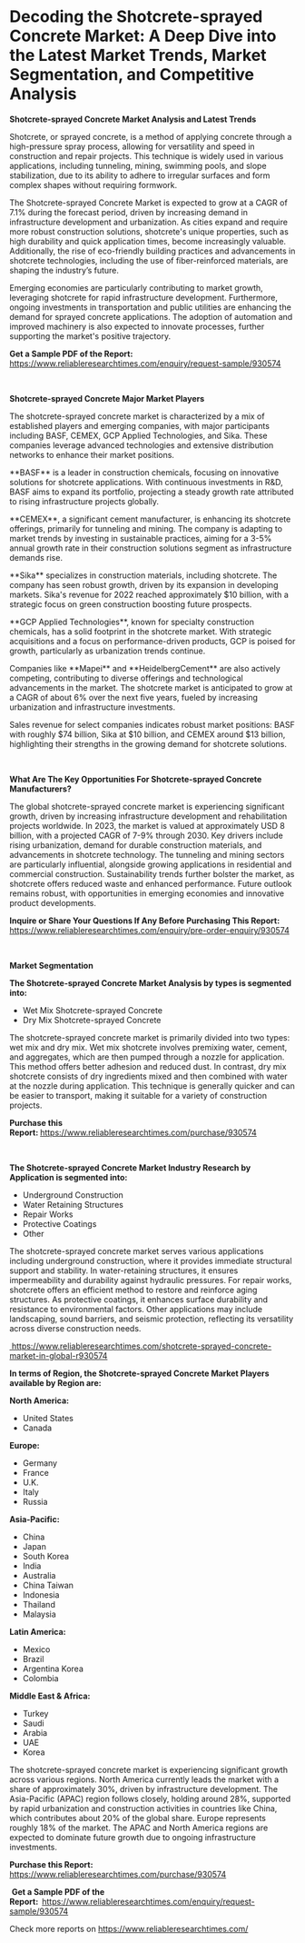<p><h1>Decoding the Shotcrete-sprayed Concrete Market: A Deep Dive into the Latest Market Trends, Market Segmentation, and Competitive Analysis</h1></p><p><strong>Shotcrete-sprayed Concrete Market Analysis and Latest Trends</strong></p>
<p><p>Shotcrete, or sprayed concrete, is a method of applying concrete through a high-pressure spray process, allowing for versatility and speed in construction and repair projects. This technique is widely used in various applications, including tunneling, mining, swimming pools, and slope stabilization, due to its ability to adhere to irregular surfaces and form complex shapes without requiring formwork.</p><p>The Shotcrete-sprayed Concrete Market is expected to grow at a CAGR of 7.1% during the forecast period, driven by increasing demand in infrastructure development and urbanization. As cities expand and require more robust construction solutions, shotcrete's unique properties, such as high durability and quick application times, become increasingly valuable. Additionally, the rise of eco-friendly building practices and advancements in shotcrete technologies, including the use of fiber-reinforced materials, are shaping the industry’s future.</p><p>Emerging economies are particularly contributing to market growth, leveraging shotcrete for rapid infrastructure development. Furthermore, ongoing investments in transportation and public utilities are enhancing the demand for sprayed concrete applications. The adoption of automation and improved machinery is also expected to innovate processes, further supporting the market's positive trajectory.</p></p>
<p><strong>Get a Sample PDF of the Report:&nbsp;</strong> <a href="https://www.reliableresearchtimes.com/enquiry/request-sample/930574?utm_campaign=3293&utm_medium=2&utm_source=Github&utm_content=ia&utm_term=21032025&utm_id=shotcrete-sprayed-concrete">https://www.reliableresearchtimes.com/enquiry/request-sample/930574</a></p>
<p>&nbsp;</p>
<p><strong>Shotcrete-sprayed Concrete Major Market Players</strong></p>
<p><p>The shotcrete-sprayed concrete market is characterized by a mix of established players and emerging companies, with major participants including BASF, CEMEX, GCP Applied Technologies, and Sika. These companies leverage advanced technologies and extensive distribution networks to enhance their market positions.</p><p>**BASF** is a leader in construction chemicals, focusing on innovative solutions for shotcrete applications. With continuous investments in R&D, BASF aims to expand its portfolio, projecting a steady growth rate attributed to rising infrastructure projects globally.</p><p>**CEMEX**, a significant cement manufacturer, is enhancing its shotcrete offerings, primarily for tunneling and mining. The company is adapting to market trends by investing in sustainable practices, aiming for a 3-5% annual growth rate in their construction solutions segment as infrastructure demands rise.</p><p>**Sika** specializes in construction materials, including shotcrete. The company has seen robust growth, driven by its expansion in developing markets. Sika's revenue for 2022 reached approximately $10 billion, with a strategic focus on green construction boosting future prospects.</p><p>**GCP Applied Technologies**, known for specialty construction chemicals, has a solid footprint in the shotcrete market. With strategic acquisitions and a focus on performance-driven products, GCP is poised for growth, particularly as urbanization trends continue.</p><p>Companies like **Mapei** and **HeidelbergCement** are also actively competing, contributing to diverse offerings and technological advancements in the market. The shotcrete market is anticipated to grow at a CAGR of about 6% over the next five years, fueled by increasing urbanization and infrastructure investments.</p><p>Sales revenue for select companies indicates robust market positions: BASF with roughly $74 billion, Sika at $10 billion, and CEMEX around $13 billion, highlighting their strengths in the growing demand for shotcrete solutions.</p></p>
<p>&nbsp;</p>
<p><strong>What Are The Key Opportunities For Shotcrete-sprayed Concrete Manufacturers?</strong></p>
<p><p>The global shotcrete-sprayed concrete market is experiencing significant growth, driven by increasing infrastructure development and rehabilitation projects worldwide. In 2023, the market is valued at approximately USD 8 billion, with a projected CAGR of 7-9% through 2030. Key drivers include rising urbanization, demand for durable construction materials, and advancements in shotcrete technology. The tunneling and mining sectors are particularly influential, alongside growing applications in residential and commercial construction. Sustainability trends further bolster the market, as shotcrete offers reduced waste and enhanced performance. Future outlook remains robust, with opportunities in emerging economies and innovative product developments.</p></p>
<p><strong>Inquire or Share Your Questions If Any Before Purchasing This Report:</strong> <a href="https://www.reliableresearchtimes.com/enquiry/pre-order-enquiry/930574?utm_campaign=3293&utm_medium=2&utm_source=Github&utm_content=ia&utm_term=21032025&utm_id=shotcrete-sprayed-concrete">https://www.reliableresearchtimes.com/enquiry/pre-order-enquiry/930574</a></p>
<p>&nbsp;</p>
<p><strong>Market Segmentation</strong></p>
<p><strong>The Shotcrete-sprayed Concrete Market Analysis by types is segmented into:</strong></p>
<p><ul><li>Wet Mix Shotcrete-sprayed Concrete</li><li>Dry Mix Shotcrete-sprayed Concrete</li></ul></p>
<p><p>The shotcrete-sprayed concrete market is primarily divided into two types: wet mix and dry mix. Wet mix shotcrete involves premixing water, cement, and aggregates, which are then pumped through a nozzle for application. This method offers better adhesion and reduced dust. In contrast, dry mix shotcrete consists of dry ingredients mixed and then combined with water at the nozzle during application. This technique is generally quicker and can be easier to transport, making it suitable for a variety of construction projects.</p></p>
<p><strong>Purchase this Report:&nbsp;</strong><a href="https://www.reliableresearchtimes.com/purchase/930574?utm_campaign=3293&utm_medium=2&utm_source=Github&utm_content=ia&utm_term=21032025&utm_id=shotcrete-sprayed-concrete">https://www.reliableresearchtimes.com/purchase/930574</a></p>
<p>&nbsp;</p>
<p><strong>The Shotcrete-sprayed Concrete Market Industry Research by Application is segmented into:</strong></p>
<p><ul><li>Underground Construction</li><li>Water Retaining Structures</li><li>Repair Works</li><li>Protective Coatings</li><li>Other</li></ul></p>
<p><p>The shotcrete-sprayed concrete market serves various applications including underground construction, where it provides immediate structural support and stability. In water-retaining structures, it ensures impermeability and durability against hydraulic pressures. For repair works, shotcrete offers an efficient method to restore and reinforce aging structures. As protective coatings, it enhances surface durability and resistance to environmental factors. Other applications may include landscaping, sound barriers, and seismic protection, reflecting its versatility across diverse construction needs.</p></p>
<p><a href="https://www.reliableresearchtimes.com/shotcrete-sprayed-concrete-market-in-global-r930574?utm_campaign=3293&utm_medium=2&utm_source=Github&utm_content=ia&utm_term=21032025&utm_id=shotcrete-sprayed-concrete">&nbsp;https://www.reliableresearchtimes.com/shotcrete-sprayed-concrete-market-in-global-r930574</a></p>
<p><strong>In terms of Region, the Shotcrete-sprayed Concrete Market Players available by Region are:</strong></p>
<p>
    <p> <strong> North America: </strong>
        <ul>
            <li>United States</li>
            <li>Canada</li>
        </ul>
        </p> 
    <p> <strong> Europe: </strong>
        <ul>
            <li>Germany</li>
            <li>France</li>
            <li>U.K.</li>
            <li>Italy</li>
            <li>Russia</li>
        </ul>
        </p> 
    <p> <strong> Asia-Pacific: </strong>
        <ul>
            <li>China</li>
            <li>Japan</li>
            <li>South Korea</li>
            <li>India</li>
            <li>Australia</li>
            <li>China Taiwan</li>
            <li>Indonesia</li>
            <li>Thailand</li>
            <li>Malaysia</li>
        </ul>
        </p> 
    <p> <strong> Latin America: </strong>
        <ul>
            <li>Mexico</li>
            <li>Brazil</li>
            <li>Argentina Korea</li>
            <li>Colombia</li>
        </ul>
        </p> 
    <p> <strong> Middle East & Africa: </strong>
        <ul>
            <li>Turkey</li>
            <li>Saudi</li>
            <li>Arabia</li>
            <li>UAE</li>
            <li>Korea</li>
        </ul>
    </p>
    </p>
<p><p>The shotcrete-sprayed concrete market is experiencing significant growth across various regions. North America currently leads the market with a share of approximately 30%, driven by infrastructure development. The Asia-Pacific (APAC) region follows closely, holding around 28%, supported by rapid urbanization and construction activities in countries like China, which contributes about 20% of the global share. Europe represents roughly 18% of the market. The APAC and North America regions are expected to dominate future growth due to ongoing infrastructure investments.</p></p>
<p><strong>Purchase this Report: </strong><a href="https://www.reliableresearchtimes.com/purchase/930574?utm_campaign=3293&utm_medium=2&utm_source=Github&utm_content=ia&utm_term=21032025&utm_id=shotcrete-sprayed-concrete">https://www.reliableresearchtimes.com/purchase/930574</a></p>
<p>&nbsp;<strong>Get a Sample PDF of the Report:&nbsp;&nbsp;</strong><a href="https://www.reliableresearchtimes.com/enquiry/request-sample/930574?utm_campaign=3293&utm_medium=2&utm_source=Github&utm_content=ia&utm_term=21032025&utm_id=shotcrete-sprayed-concrete">https://www.reliableresearchtimes.com/enquiry/request-sample/930574</a></p>
<p><strong></strong></p>
<p>Check more reports on <a href="https://www.reliableresearchtimes.com/?utm_campaign=3293&utm_medium=2&utm_source=Github&utm_content=ia&utm_term=21032025&utm_id=shotcrete-sprayed-concrete">https://www.reliableresearchtimes.com/</a></p>